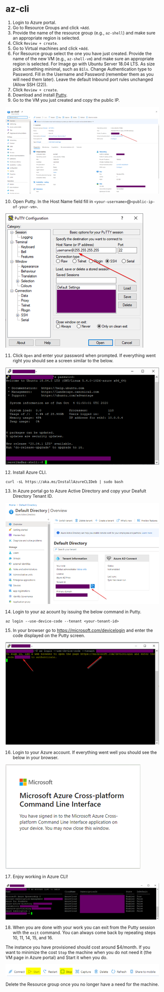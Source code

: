 # az-cli

1. Login to Azure portal.
2. Go to Resource Groups and click `+Add`.
3. Provide the name of the resource group (e.g., `az-shell`) and make sure an appropriate region is selected.
4. Click `Review + create`.
5. Go to Virtual machines and click `+Add`.
6. For Resource group select the one you have just created. Provide the name of the new VM (e.g., `az-shell-vm`) and make sure an appropriate region is selected. For Image go with Ubuntu Server 18.04 LTS. As size pick something minimal, such as `B1ls`. Change Authentication type to Password. Fill in the Username and Password (remember them as you will need them later). Leave the default Inbound port rules unchanged (Allow SSH (22)).
7. Click `Review + create`.
8. Download and install [Putty](https://the.earth.li/~sgtatham/putty/latest/w64/putty-64bit-0.74-installer.msi).
9. Go to the VM you just created and copy the public IP.

<img src="images/public-ip.png"/>

10. Open Putty. In the Host Name field fill in `<your-username>`@`<public-ip-of-your-vm>`.

<img src="images/putty.png"/>

11. Click `Open` and enter your password when prompted. If everything went right you should see a screen similar to the below.

<img src="images/putty2.png"/>

12. Install Azure CLI.

```
curl -sL https://aka.ms/InstallAzureCLIDeb | sudo bash
```

13. In Azure portal go to Azure Active Directory and copy your Deafult Directory Tenant ID.

<img src="images/tenant-id.png"/>

14. Login to your az acount by issuing the below command in Putty.

```
az login --use-device-code --tenant <your-tenant-id>
```

15. In your browser go to https://microsoft.com/devicelogin and enter the code displayed on the Putty screen.

<img src="images/putty3.png"/>

16. Login to your Azure account. If everything went well you should see the below in your browser.

<img src="images/cli-login.png"/>

17. Enjoy working in Azure CLI!

<img src="images/putty4.png"/>

18. When you are done with your work you can exit from the Putty session with the `exit` command. You can always come back by repeating steps 10, 11, 14, 15, and 16.

The instance you have provisioned should cost around $4/month. If you want to minimize the cost `Stop` the machine when you do not need it (the VM page in Azure portal) and Start it when you do.

<img src="images/stop-start.png"/>

Delete the Resource group once you no longer have a need for the machine.